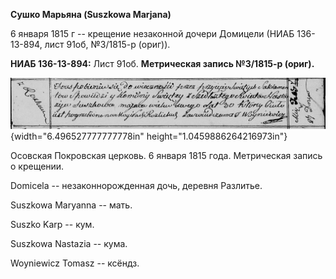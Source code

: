 **Сушко Марьяна (Suszkowa Marjana)**

6 января 1815 г -- крещение незаконной дочери Домицели (НИАБ 136-13-894,
лист 91об, №3/1815-р (ориг)).

**НИАБ 136-13-894:** Лист 91об. **Метрическая запись №3/1815-р (ориг).**

![](./media/c7c121ee047f599afb1861c6cecc74b38ae5da8e.png){width="6.496527777777778in"
height="1.0459886264216973in"}

Осовская Покровская церковь. 6 января 1815 года. Метрическая запись о
крещении.

Domicela -- незаконнорожденная дочь, деревня Разлитье.

Suszkowa Maryanna -- мать.

Suszko Karp -- кум.

Suszkowa Nastazia -- кума.

Woyniewicz Tomasz -- ксёндз.
